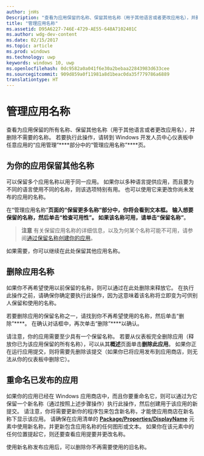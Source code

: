 ```yaml
---
author: jnHs
Description: "查看为应用保留的名称、保留其他名称（用于其他语言或者更改应用名），并删除不再需要的已保留名称。"
title: "管理应用名称"
ms.assetid: D95A6227-746E-4729-AE55-648A7102401C
ms.author: wdg-dev-content
ms.date: 02/15/2017
ms.topic: article
ms.prod: windows
ms.technology: uwp
keywords: windows 10, uwp
ms.openlocfilehash: 0dc9582a0a041f6e30a2bebaa22843983d633cee
ms.sourcegitcommit: 909d859a0f11981a8d1beac0da35f779786a6889
translationtype: HT
---
```

# <a name="manage-app-names"></a>管理应用名称


查看为应用保留的所有名称、保留其他名称（用于其他语言或者更改应用名），并删除不需要的名称。 若要执行此操作，请转到 Windows 开发人员中心仪表板中任意应用的“应用管理”****部分中的“管理应用名称”****页。

## <a name="reserve-additional-names-for-your-app"></a>为你的应用保留其他名称

可以保留多个应用名称以用于同一应用。 如果你以多种语言提供应用，而且要为不同的语言使用不同的名称，则该选项特别有用。 也可以使用它来更改你尚未发布的应用的名称。

在“管理应用名称”****页面的“保留更多名称”****部分中，你将会看到文本框。 输入想要保留的名称，然后单击“检查可用性”****。 如果该名称可用，请单击“保留名称”****。

> **注意** 有关保留应用名称的详细信息，以及为何某个名称可能不可用，请参阅[通过保留名称创建你的应用](create-your-app-by-reserving-a-name.md)。

如果需要，你可以继续在此处保留其他应用名称。

## <a name="delete-app-names"></a>删除应用名称

如果你不再希望使用以前保留的名称，则可以通过在此处删除来释放它。 在执行此操作之前，请确保你确定要执行此操作，因为这意味着该名称将立即变为可供别人保留和使用的名称。

若要删除应用的保留名称之一，请找到你不再希望使用的名称，然后单击“删除”****。 在确认对话框中，再次单击“删除”****以确认。

请注意，你的应用需要至少具有一个保留名称。 若要从仪表板完全删除应用（释放你已为该应用保留的所有名称），可以从其**概述**页面单击**删除此应用**。 如果你正在运行应用提交，则将需要先删除该提交（如果你已将应用发布到应用商店，则无法从你的仪表板中删除它）。

## <a name="rename-an-app-that-has-already-been-published"></a>重命名已发布的应用

如果你的应用已经在 Windows 应用商店中，而且你要重命名它，则可以通过为它保留一个新名称（通过按照上述步骤操作）执行此操作，然后创建用于该应用的新提交。 请注意，你将需要更新你的程序包来包含新名称，才能使应用商店在新名称下显示该应用。 请确保在应用清单的 [**Package/Properties/DisplayName**](https://msdn.microsoft.com/en-us/library/windows/apps/dn934748.aspx) 元素中使用新名称，并更新包含应用名称的任何图形或文本。 如果你在该元素中的任何位置提起它，则还要查看应用提要并更改名称。

使用新名称发布应用后，可以删除你不再需要使用的旧名称。

 

 




